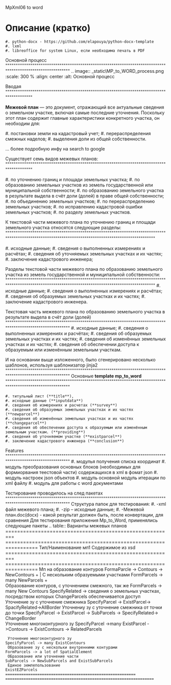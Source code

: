 MpXml06 to  word

Описание (кратко)
=======================================

    #. python-docx - https://github.com/elapouya/python-docx-template
    #. lxml
    #. libreoffice for system Linux, если необходима печать в PDF
	

Основной процесс
""""""""""""""""""""""""""""""""""""""""""""""""""""""""""""""""""""""""""""""""""""""""""""""""""""""""""""
.. image:: _static\MP_to_WORD_process.png
       :scale: 300 %
       :align: center
       :alt: Основной процесс


Вводая
""""""""""""""""""""""""""""""""""""""""""""""""""""""""""""""""""""""""""""""""""""""""""

**Межевой план** — это документ, отражающий все актуальные сведения о земельном участке, включая самые последние уточнения. Поскольку этот план содержит главные характеристики конкретного участка, он необходим для:

#. постановки земли на кадастровый учет;
#. перераспределения смежных наделов;
#. выделения доли из общей собственности.

... более подробную инфу на search to google

Существует семь видов межевых планов:
""""""""""""""""""""""""""""""""""""""""""""""""""""""""""""""""""""""""""""""""""""""""""

#. по уточнению границ и площади земельных участка;
#. по образованию земельных участков из земель государственной или муниципальной собственности;
#. по образованию земельного участка в результате выдела в счёт доли (долей) в праве общей собственности;
#. по объединению земельных участков;
#. по перераспределению земельных участков;
#. по исправлению кадастровой ошибки земельных участков;
#. по разделу земельных участков.

К текстовой части межевого плана по уточнению границ и площади земельного участка относятся следующие разделы:
"""""""""""""""""""""""""""""""""""""""""""""""""""""""""""""""""""""""""""""""""""""""""""""""""""""""""""""""""""""""""""""""""""""""""""""""""""""

#. исходные данные;
#. сведения о выполненных измерениях и расчётах;
#. сведения об уточняемых земельных участках и их частях;
#. заключение кадастрового инженера;

Разделы текстовой части межевого плана по образованию земельного участка из земель государственной и муниципальной собственности:
"""""""""""""""""""""""""""""""""""""""""""""""""""""""""""""""""""""""""""""""""""""""""""""""""""""""""""""""""""""""""""""""""""""""""""""""""""""
#. исходные данные;
#. сведения о выполненных измерениях и расчётах;
#. сведения об образуемых земельных участках и их частях;
#. заключение кадастрового инженера.

Текстовая часть межевого плана по образованию земельного участка в результате выдела в счёт доли (долей)
""""""""""""""""""""""""""""""""""""""""""""""""""""""""""""""""""""""""""""""""""""""""""""""""""""""""""""
#. исходные данные;
#. сведения о выполненных измерениях и расчётах;
#.  сведения об образуемых земельных участках и их частях;
#. сведения об изменённых земельных участках и их частях;
#.  сведения об обеспечении доступа к образуемым или изменённым земельным участкам.

И на основании выще изложенного, было сгенерировано несколько шаблонов, используя шаблонизатор jinja2
""""""""""""""""""""""""""""""""""""""""""""""""""""""""""""""""""""""""""""""""""""""""""""""""""""""""""""
Основные **template mp_to_word**
""""""""""""""""""""""""""""""""""""""""""""""""""""""""""""""""""""""""""""""""""""""""""""""""""""""""""""

    #. титульный лист (**title**),
    #. исходные данные (**inputdata**)
    #. сведения об измерениях и расчетах (**survey**)
    #. сведения об образуемых земельных участках и их частях (**newparcel**)
    #. сведения об изменённых земельных участках и их частях (**changeparcel**)
    #. сведения об обеспечении доступа к образуемым или изменённым земельным участкам. (**providing**)
    #. сведения об уточняемом участке (**existparcel**)
    #. заключение кадастрового инженера (**conclusion**)
	
Features
""""""""""""""""""""""""""""""""""""""""""""""""""""""""""""""""""""""""""""""""""""""""""""""""""""""""""""
#. модулья получения списка координат
#. модуль преобразования  основных блоков (необходимых для формиорвания теестовой части) содержащихся в xml в фомат json
#. модуль настроек json объектов
#. модуль основной модуль итерации по xml файлу
#. модуль для  работы с  word документами

Тестирование проводилось на след пакетах
""""""""""""""""""""""""""""""""""""""""""""""""""""""""""""""""""""""""""""""""""""""""""""""""""""""""""""
Структура папок для тестирования:
#. -xml файл межевого плана;
#. -zip – исходные данные;
#. -Межевой план.doc(docx)  - какой результат должен быть, после конвертации, для сравнения
Для тестирования приложения Mp_to_Word, применялись следующие пакеты
.. table:: Варианты межевых планов
    =========================================================  =================================================================
      Тип/Наименование мп1    									Содержимое из xsd  
    =========================================================  =================================================================
     Мп на образование  контуров   								  FormaParcle -> Contours -> NewContours	+  |
     С нескольким образуемыми участками  						  FormParcels -> many NewParcels	+       	
	 Образование контуров, с уточнением смежного, так же   		  FormParcels -> many New Contours SpecifyRelated -> 
	 сведения о земельных участках, посредством которых     		ChangeParcels 
	 обеспечивается доступ  
	 Уточнение зу с уточнение смежника 						 	  SpecifyParcel -> ExistParcel-> SpacifyRelated->AllBorder
	 Уточнениу зу с уточнение смежника от точки до точки          SpecifyParcel -> ExistParcel -> SubParcels -> SpecifyRelated->
																  ChangeBorder  
	 Уточнение многоконтурного зу								  SpecifyParcel ->many ExistParcel ->Contours -> ExistContours
																	-> RelatedParcels									  
																	
	 Уточнение многоконтурного зу								  SpecifyParcel -> many ExistContours	
	 Образование зу с нескольки внутренними контурами   		  FormParcels -> a lot of SpatialElement
	 ОБразование или уточнение части							  SubParcels -> NewSubParcels and ExistSubParcels
	 Единое землепользование									  ExistEZParcels
    =========================================================  =================================================================
	

